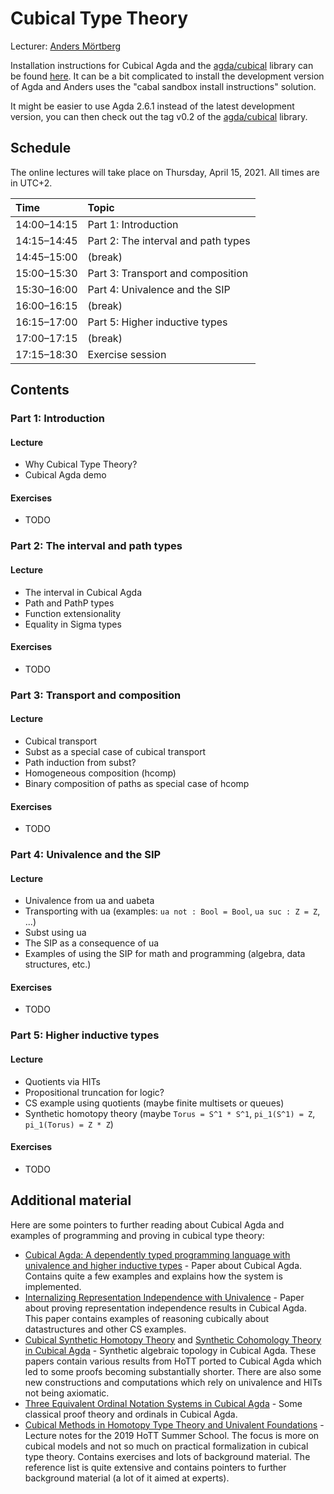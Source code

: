 # Cubical Type Theory

Lecturer: [Anders Mörtberg](https://staff.math.su.se/anders.mortberg/)

Installation instructions for Cubical Agda and the [agda/cubical](https://github.com/agda/cubical) library
can be found [here](https://github.com/agda/cubical/blob/master/INSTALL.md).
It can be a bit complicated to install the development version of Agda and
Anders uses the "cabal sandbox install instructions" solution.

It might be easier to use Agda 2.6.1 instead of the latest development
version, you can then check out the tag v0.2 of the [agda/cubical](https://github.com/agda/cubical) library.

## Schedule

The online lectures will take place on Thursday, April 15, 2021.
All times are in UTC+2.

| Time        | Topic                                      |
|:------------|:-------------------------------------------|
| 14:00–14:15 | Part 1: Introduction                       |
| 14:15–14:45 | Part 2: The interval and path types        |
| 14:45–15:00 | (break)                                    |
| 15:00–15:30 | Part 3: Transport and composition          |
| 15:30–16:00 | Part 4: Univalence and the SIP             |
| 16:00–16:15 | (break)                                    |
| 16:15–17:00 | Part 5: Higher inductive types             |
| 17:00–17:15 | (break)                                    |
| 17:15–18:30 | Exercise session                           |

## Contents

### Part 1: Introduction

#### Lecture

* Why Cubical Type Theory?
* Cubical Agda demo

#### Exercises

* TODO

### Part 2: The interval and path types

#### Lecture

* The interval in Cubical Agda
* Path and PathP types
* Function extensionality
* Equality in Sigma types

#### Exercises

* TODO

### Part 3: Transport and composition

#### Lecture

* Cubical transport
* Subst as a special case of cubical transport
* Path induction from subst?
* Homogeneous composition (hcomp)
* Binary composition of paths as special case of hcomp

#### Exercises

* TODO

### Part 4: Univalence and the SIP

#### Lecture

* Univalence from ua and uabeta
* Transporting with ua (examples: `ua not : Bool = Bool`, `ua suc : Z = Z`, ...)
* Subst using ua
* The SIP as a consequence of ua
* Examples of using the SIP for math and programming (algebra, data structures, etc.)

#### Exercises

* TODO

### Part 5: Higher inductive types

#### Lecture

* Quotients via HITs
* Propositional truncation for logic?
* CS example using quotients (maybe finite multisets or queues)
* Synthetic homotopy theory (maybe `Torus = S^1 * S^1`, `pi_1(S^1) = Z`, `pi_1(Torus) = Z * Z`)

#### Exercises

* TODO

## Additional material

Here are some pointers to further reading about Cubical Agda and examples of programming and proving in cubical type theory:

- [Cubical Agda: A dependently typed programming language with univalence and higher inductive types](https://staff.math.su.se/anders.mortberg/papers/cubicalagda2.pdf) - Paper about Cubical Agda. Contains quite a few examples and explains how the system is implemented.
- [Internalizing Representation Independence with Univalence](https://arxiv.org/abs/2009.05547) - Paper about proving representation independence results in Cubical Agda. This paper contains examples of reasoning cubically about datastructures and other CS examples.
- [Cubical Synthetic Homotopy Theory](https://staff.math.su.se/anders.mortberg/papers/cubicalsynthetic.pdf) and [Synthetic Cohomology Theory in Cubical Agda](https://staff.math.su.se/anders.mortberg/papers/zcohomology.pdf) - Synthetic algebraic topology in Cubical Agda. These papers contain various results from HoTT ported to Cubical Agda which led to some proofs becoming substantially shorter. There are also some new constructions and computations which rely on univalence and HITs not being axiomatic.
- [Three Equivalent Ordinal Notation Systems in Cubical Agda](https://arxiv.org/abs/1904.10759) - Some classical proof theory and ordinals in Cubical Agda.
- [Cubical Methods in Homotopy Type Theory and Univalent Foundations](https://staff.math.su.se/anders.mortberg/papers/cubicalmethods.pdf) - Lecture notes for the 2019 HoTT Summer School. The focus is more on cubical models and not so much on practical formalization in cubical type theory. Contains exercises and lots of background material. The reference list is quite extensive and contains pointers to further background material (a lot of it aimed at experts).
